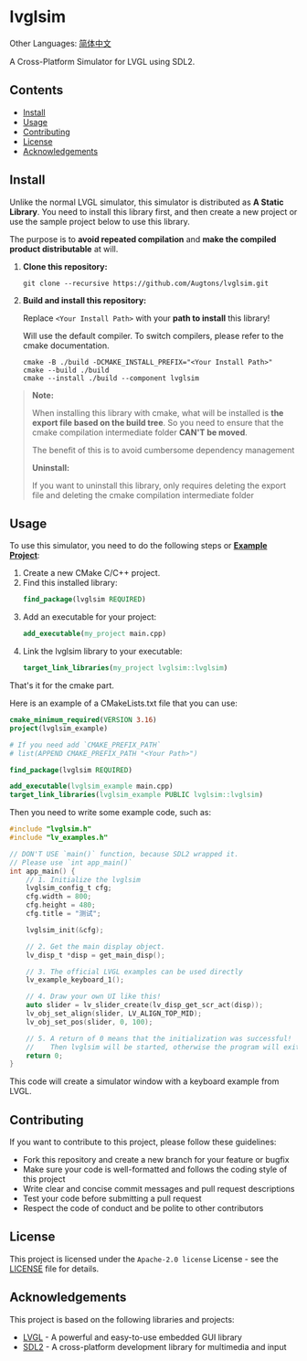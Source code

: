 # lvglsim

Other Languages: [简体中文](README_zh_CN.md)

A Cross-Platform Simulator for LVGL using SDL2.

## Contents

- [Install](#install)
- [Usage](#usage)
- [Contributing](#contributing)
- [License](#license)
- [Acknowledgements](#acknowledgements)

## Install

Unlike the normal LVGL simulator, this simulator is distributed as **A Static Library**.
You need to install this library first, and then create a new project or use the sample project below to use this library.

The purpose is to **avoid repeated compilation** and **make the compiled product distributable** at will.

1. **Clone this repository:**
   ```shell
   git clone --recursive https://github.com/Augtons/lvglsim.git
   ```
2. **Build and install this repository:**
   
   Replace `<Your Install Path>` with your **path to install** this library!
   
   Will use the default compiler.
   To switch compilers, please refer to the cmake documentation.
   
   ```shell
   cmake -B ./build -DCMAKE_INSTALL_PREFIX="<Your Install Path>"
   cmake --build ./build
   cmake --install ./build --component lvglsim
   ```

> **Note:**
>
> When installing this library with cmake, what will be installed is **the export file based on the build tree**.
> So you need to ensure that the cmake compilation intermediate folder **CAN'T be moved**.
> 
> The benefit of this is to avoid cumbersome dependency management
>
> **Uninstall:**
>
> If you want to uninstall this library, only requires deleting the export file and deleting the cmake compilation intermediate folder

## Usage

To use this simulator, you need to do the following steps or **[<u>Example Project</u>](/examples)**:

1. Create a new CMake C/C++ project.
2. Find this installed library:
   ```cmake
   find_package(lvglsim REQUIRED)
   ```
3. Add an executable for your project:
   ```cmake
   add_executable(my_project main.cpp)
   ```
4. Link the lvglsim library to your executable:
   ```cmake
   target_link_libraries(my_project lvglsim::lvglsim)
   ```

That's it for the cmake part.

Here is an example of a CMakeLists.txt file that you can use:

```cmake
cmake_minimum_required(VERSION 3.16)
project(lvglsim_example)

# If you need add `CMAKE_PREFIX_PATH`
# list(APPEND CMAKE_PREFIX_PATH "<Your Path>")

find_package(lvglsim REQUIRED)

add_executable(lvglsim_example main.cpp)
target_link_libraries(lvglsim_example PUBLIC lvglsim::lvglsim)
```

Then you need to write some example code, such as:

```c
#include "lvglsim.h"
#include "lv_examples.h"

// DON'T USE `main()` function, because SDL2 wrapped it.
// Please use `int app_main()`
int app_main() {
    // 1. Initialize the lvglsim
    lvglsim_config_t cfg;
    cfg.width = 800;
    cfg.height = 480;
    cfg.title = "测试";

    lvglsim_init(&cfg);

    // 2. Get the main display object.
    lv_disp_t *disp = get_main_disp();

    // 3. The official LVGL examples can be used directly
    lv_example_keyboard_1();

    // 4. Draw your own UI like this!
    auto slider = lv_slider_create(lv_disp_get_scr_act(disp));
    lv_obj_set_align(slider, LV_ALIGN_TOP_MID);
    lv_obj_set_pos(slider, 0, 100);

    // 5. A return of 0 means that the initialization was successful!
    //    Then lvglsim will be started, otherwise the program will exit with this error code.
    return 0;
}

```

This code will create a simulator window with a keyboard example from LVGL.

## Contributing

If you want to contribute to this project, please follow these guidelines:

- Fork this repository and create a new branch for your feature or bugfix
- Make sure your code is well-formatted and follows the coding style of this project
- Write clear and concise commit messages and pull request descriptions
- Test your code before submitting a pull request
- Respect the code of conduct and be polite to other contributors

## License

This project is licensed under the `Apache-2.0 license` License - see the [LICENSE](LICENSE) file for details.

## Acknowledgements

This project is based on the following libraries and projects:

- [LVGL](https://github.com/lvgl/lvgl) - A powerful and easy-to-use embedded GUI library
- [SDL2](https://www.libsdl.org/) - A cross-platform development library for multimedia and input

